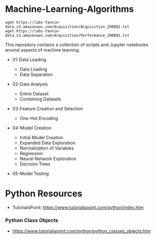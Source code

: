 # Machine-Learning-Algorithms


```
wget https://labs-fannie-data.s3.amazonaws.com/Acquisition/Acquisition_2000Q1.txt
wget https://labs-fannie-data.s3.amazonaws.com/Acquisition/Performance_2000Q1.txt
```

This repository contains a collection of scripts and Jupyter notebooks around aspects of machine learning.


- 01-Data Loading
    - Data Loading
    - Data Separation

- 02-Data Analysis
    - Entire Dataset
    - Combining Datasets

- 03-Feature Creation and Selection
    - One-Hot Encoding

- 04-Model Creation
    - Initial Model Creation
    - Expanded Data Exploration
    - Normalization of Variables
    - Regression
    - Neural Network Exploration
    - Decision Trees

- 05-Model Testing


# Python Resources

- TutorialsPoint: https://www.tutorialspoint.com/python/index.htm

### Python Class Objects
- https://www.tutorialspoint.com/python/python_classes_objects.htm
